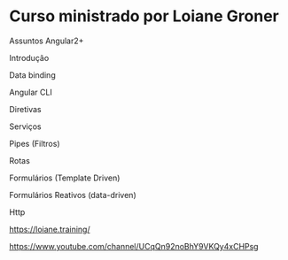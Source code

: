 # Curso ministrado por Loiane Groner 
Assuntos Angular2+

Introdução

Data binding

Angular CLI

Diretivas

Serviços

Pipes (Filtros)

Rotas

Formulários (Template Driven)

Formulários Reativos (data-driven)

Http

https://loiane.training/

https://www.youtube.com/channel/UCqQn92noBhY9VKQy4xCHPsg
